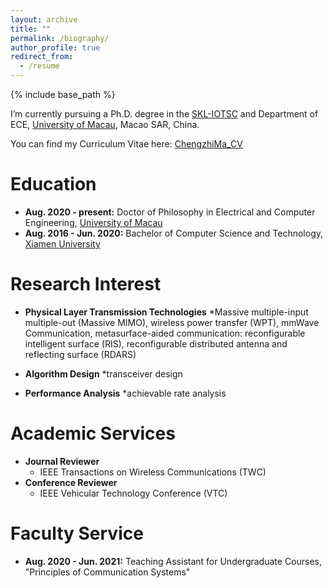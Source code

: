 ```yaml
---
layout: archive
title: ""
permalink: /biography/
author_profile: true
redirect_from:
  - /resume
---
```


{% include base_path %}

I’m currently pursuing a Ph.D. degree in the [SKL-IOTSC](https://skliotsc.um.edu.mo/) and Department of ECE, [University of Macau](https://www.um.edu.mo/), Macao SAR, China.

You can find my Curriculum Vitae here: [ChengzhiMa_CV](../files/ChengzhiMa_CV.pdf)

Education
======
* **Aug. 2020 - present:** Doctor of Philosophy in Electrical and Computer Engineering, [University of Macau](https://www.um.edu.mo/)
* **Aug. 2016 - Jun. 2020:** Bachelor of Computer Science and Technology, [Xiamen University](https://en.xmu.edu.cn/main.htm)


Research Interest
======
* **Physical Layer Transmission Technologies**
  *Massive multiple-input multiple-out (Massive MIMO), wireless power transfer (WPT), mmWave Communication, metasurface-aided communication: reconfigurable intelligent surface (RIS), reconfigurable distributed antenna and reflecting surface (RDARS)

* **Algorithm Design**
  *transceiver design

* **Performance Analysis**
  *achievable rate analysis

Academic Services
======
* **Journal Reviewer**
  * IEEE Transactions on Wireless Communications (TWC)
* **Conference Reviewer**
  * IEEE Vehicular Technology Conference (VTC)

Faculty Service
======
* **Aug. 2020 - Jun. 2021:** Teaching Assistant for Undergraduate Courses, "Principles of Communication Systems"
  


